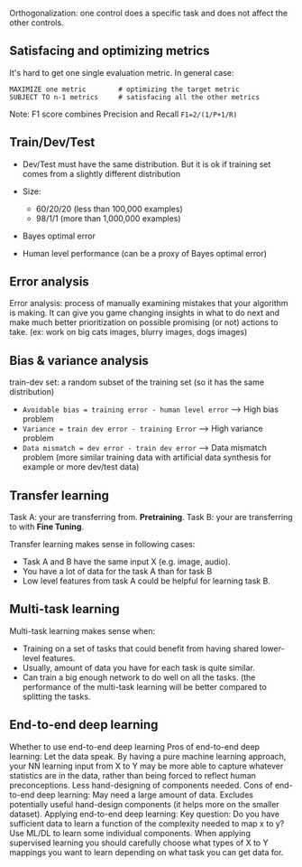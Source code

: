 Orthogonalization: one control does a specific task and does not affect the other controls.

## Satisfacing and optimizing metrics
It's hard to get one single evaluation metric.
In general case:
```
MAXIMIZE one metric        # optimizing the target metric
SUBJECT TO n-1 metrics     # satisfacing all the other metrics
```

Note: F1 score combines Precision and Recall `F1=2/(1/P+1/R)`
## Train/Dev/Test
- Dev/Test must have the same distribution. But it is ok if training set comes from a slightly different distribution
- Size:
  - 60/20/20 (less than 100,000 examples)
  - 98/1/1 (more than 1,000,000 examples)

- Bayes optimal error
- Human level performance (can be a proxy of Bayes optimal error)


## Error analysis

Error analysis: process of manually examining mistakes that your algorithm is making. It can give you game changing insights in what to do next and make much better prioritization on possible promising (or not) actions to take. (ex: work on big cats images, blurry images, dogs images)

## Bias & variance analysis
train-dev set: a random subset of the training set (so it has the same distribution)

- `Avoidable bias = training error - human level error`  --> High bias problem
- `Variance = train dev error - training Error`  --> High variance problem
- `Data mismatch = dev error - train dev error`  --> Data mismatch problem (more similar training data with artificial data synthesis for example or more dev/test data)

## Transfer learning
Task A: your are transferring from. **Pretraining**.
Task B: your are transferring to with **Fine Tuning**.

Transfer learning makes sense in following cases:
- Task A and B have the same input X (e.g. image, audio).
- You have a lot of data for the task A than for task B
- Low level features from task A could be helpful for learning task B.

## Multi-task learning
Multi-task learning makes sense when:
- Training on a set of tasks that could benefit from having shared lower-level features.
- Usually, amount of data you have for each task is quite similar.
- Can train a big enough network to do well on all the tasks. (the performance of the multi-task learning will be better compared to splitting the tasks.

## End-to-end deep learning
Whether to use end-to-end deep learning
Pros of end-to-end deep learning:
Let the data speak. By having a pure machine learning approach, your NN learning input from X to Y may be more able to capture whatever statistics are in the data, rather than being forced to reflect human preconceptions.
Less hand-designing of components needed.
Cons of end-to-end deep learning:
May need a large amount of data.
Excludes potentially useful hand-design components (it helps more on the smaller dataset).
Applying end-to-end deep learning:
Key question: Do you have sufficient data to learn a function of the complexity needed to map x to y?
Use ML/DL to learn some individual components.
When applying supervised learning you should carefully choose what types of X to Y mappings you want to learn depending on what task you can get data for.
